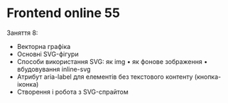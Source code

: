 # Frontend online 55

Заняття 8:

- Векторна графіка
- Основні SVG-фігури
- Способи використання SVG: як img • як фонове зображення • вбудовування inline-svg
- Атрибут aria-label для елементів без текстового контенту (кнопка-іконка)
- Створення і робота з SVG-спрайтом
